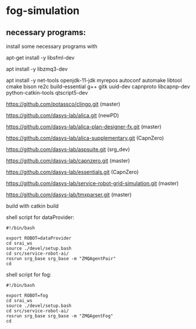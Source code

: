 # fog-simulation

## necessary programs:
install some necessary programs with

apt-get install -y libsfml-dev

apt install -y libzmq3-dev

apt install -y net-tools openjdk-11-jdk myrepos autoconf automake libtool cmake bison re2c build-essential g++ gitk uuid-dev capnproto libcapnp-dev python-catkin-tools qtscript5-dev

https://github.com/potassco/clingo.git (master)

https://github.com/dasys-lab/alica.git (newPD)

https://github.com/dasys-lab/alica-plan-designer-fx.git (master)

https://github.com/dasys-lab/alica-supplementary.git (CapnZero)

https://github.com/dasys-lab/aspsuite.git (srg_dev)

https://github.com/dasys-lab/capnzero.git (master)

https://github.com/dasys-lab/essentials.git (CapnZero)

https://github.com/dasys-lab/service-robot-grid-simulation.git (master)

https://github.com/dasys-lab/tmxparser.git (master)

build with catkin build

shell script for dataProvider:
```
#!/bin/bash

export ROBOT=dataProvider
cd srai_ws
source ./devel/setup.bash
cd src/service-robot-ai/
rosrun srg_base srg_base -m "ZMQAgentPair"
cd
```

shell script for fog:
```
#!/bin/bash

export ROBOT=fog
cd srai_ws
source ./devel/setup.bash
cd src/service-robot-ai/
rosrun srg_base srg_base -m "ZMQAgentFog"
cd
```

